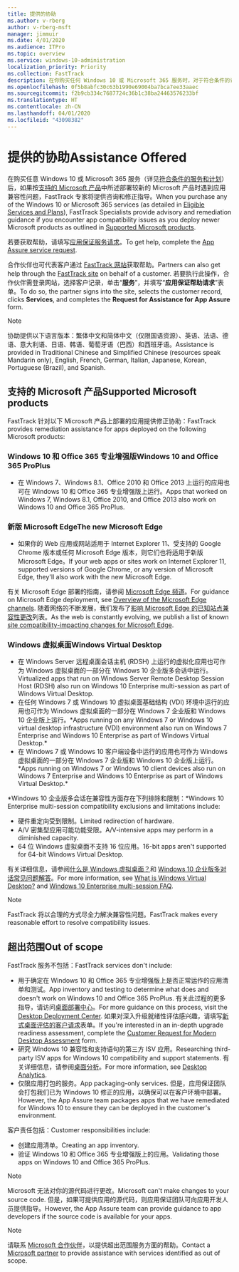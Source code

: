 ```yaml
---
title: 提供的协助
ms.author: v-rberg
author: v-rberg-msft
manager: jimmuir
ms.date: 4/01/2020
ms.audience: ITPro
ms.topic: overview
ms.service: windows-10-administration
localization_priority: Priority
ms.collection: FastTrack
description: 在你购买任何 Windows 10 或 Microsoft 365 服务时，对于符合条件的订阅，FastTrack 专家将免费提供咨询和修正指南来支持客户部署到 Windows 10 和 Office 365 专业增强版并保持最新状态。
ms.openlocfilehash: 0f5b8abfc30c63b1990e69004ba7bca7ee33aaec
ms.sourcegitcommit: f2b9cb334c7687724c36b1c38ba24463576233bf
ms.translationtype: HT
ms.contentlocale: zh-CN
ms.lasthandoff: 04/01/2020
ms.locfileid: "43098382"
---
```

# <a name="assistance-offered"></a><span data-ttu-id="f0080-103">提供的协助</span><span class="sxs-lookup"><span data-stu-id="f0080-103">Assistance Offered</span></span>  

<span data-ttu-id="f0080-104">在购买任意 Windows 10 或 Microsoft 365 服务（详见[符合条件的服务和计划](M365-eligible-services-and-plans.md)）后，如果按[支持的 Microsoft 产品](#supported-microsoft-products)中所述部署较新的 Microsoft 产品时遇到应用兼容性问题，FastTrack 专家将提供咨询和修正指导。</span><span class="sxs-lookup"><span data-stu-id="f0080-104">When you purchase any of the Windows 10 or Microsoft 365 services (as detailed in [Eligible Services and Plans](M365-eligible-services-and-plans.md)), FastTrack Specialists provide advisory and remediation guidance if you encounter app compatibility issues as you deploy newer Microsoft products as outlined in [Supported Microsoft products](#supported-microsoft-products).</span></span>

<span data-ttu-id="f0080-105">若要获取帮助，请填写[应用保证服务请求](https://go.microsoft.com/fwlink/?linkid=2022721)。</span><span class="sxs-lookup"><span data-stu-id="f0080-105">To get help, complete the [App Assure service request](https://go.microsoft.com/fwlink/?linkid=2022721).</span></span>

<span data-ttu-id="f0080-106">合作伙伴也可代表客户通过 [FastTrack 网站](https://go.microsoft.com/fwlink/?linkid=780698)获取帮助。</span><span class="sxs-lookup"><span data-stu-id="f0080-106">Partners can also get help through the [FastTrack site](https://go.microsoft.com/fwlink/?linkid=780698) on behalf of a customer.</span></span> <span data-ttu-id="f0080-107">若要执行此操作，合作伙伴需登录网站，选择客户记录，单击“**服务**”，并填写“**应用保证帮助请求**”表单。</span><span class="sxs-lookup"><span data-stu-id="f0080-107">To do so, the partner signs into the site, selects the customer record, clicks **Services**, and completes the **Request for Assistance for App Assure** form.</span></span>

> [!NOTE]
> <span data-ttu-id="f0080-108">协助提供以下语言版本：繁体中文和简体中文（仅限国语资源）、英语、法语、德语、意大利语、日语、韩语、葡萄牙语（巴西）和西班牙语。</span><span class="sxs-lookup"><span data-stu-id="f0080-108">Assistance is provided in Traditional Chinese and Simplified Chinese (resources speak Mandarin only), English, French, German, Italian, Japanese, Korean, Portuguese (Brazil), and Spanish.</span></span> 

## <a name="supported-microsoft-products"></a><span data-ttu-id="f0080-109">支持的 Microsoft 产品</span><span class="sxs-lookup"><span data-stu-id="f0080-109">Supported Microsoft products</span></span>

<span data-ttu-id="f0080-110">FastTrack 针对以下 Microsoft 产品上部署的应用提供修正协助：</span><span class="sxs-lookup"><span data-stu-id="f0080-110">FastTrack provides remediation assistance for apps deployed on the following Microsoft products:</span></span>

### <a name="windows-10-and-office-365-proplus"></a><span data-ttu-id="f0080-111">Windows 10 和 Office 365 专业增强版</span><span class="sxs-lookup"><span data-stu-id="f0080-111">Windows 10 and Office 365 ProPlus</span></span>

- <span data-ttu-id="f0080-112">在 Windows 7、Windows 8.1、Office 2010 和 Office 2013 上运行的应用也可在 Windows 10 和 Office 365 专业增强版上运行。</span><span class="sxs-lookup"><span data-stu-id="f0080-112">Apps that worked on Windows 7, Windows 8.1, Office 2010, and Office 2013 also work on Windows 10 and Office 365 ProPlus.</span></span>

### <a name="the-new-microsoft-edge"></a><span data-ttu-id="f0080-113">新版 Microsoft Edge</span><span class="sxs-lookup"><span data-stu-id="f0080-113">The new Microsoft Edge</span></span>

- <span data-ttu-id="f0080-114">如果你的 Web 应用或网站适用于 Internet Explorer 11、受支持的 Google Chrome 版本或任何 Microsoft Edge 版本，则它们也将适用于新版 Microsoft Edge。</span><span class="sxs-lookup"><span data-stu-id="f0080-114">If your web apps or sites work on Internet Explorer 11, supported versions of Google Chrome, or any version of Microsoft Edge, they'll also work with the new Microsoft Edge.</span></span>

<span data-ttu-id="f0080-115">有关 Microsoft Edge 部署的指南，请参阅 [Microsoft Edge 频道](https://docs.microsoft.com/DeployEdge/microsoft-edge-channels)。</span><span class="sxs-lookup"><span data-stu-id="f0080-115">For guidance on Microsoft Edge deployment, see [Overview of the Microsoft Edge channels](https://docs.microsoft.com/DeployEdge/microsoft-edge-channels).</span></span> <span data-ttu-id="f0080-116">随着网络的不断发展，我们发布了[影响 Microsoft Edge 的已知站点兼容性更改](https://docs.microsoft.com/microsoft-edge/web-platform/site-impacting-changes)列表。</span><span class="sxs-lookup"><span data-stu-id="f0080-116">As the web is constantly evolving, we publish a list of known [site compatibility-impacting changes for Microsoft Edge](https://docs.microsoft.com/microsoft-edge/web-platform/site-impacting-changes).</span></span>

### <a name="windows-virtual-desktop"></a><span data-ttu-id="f0080-117">Windows 虚拟桌面</span><span class="sxs-lookup"><span data-stu-id="f0080-117">Windows Virtual Desktop</span></span>

- <span data-ttu-id="f0080-118">在 Windows Server 远程桌面会话主机 (RDSH) 上运行的虚拟化应用也可作为 Windows 虚拟桌面的一部分在 Windows 10 企业版多会话中运行。</span><span class="sxs-lookup"><span data-stu-id="f0080-118">Virtualized apps that run on Windows Server Remote Desktop Session Host (RDSH) also run on Windows 10 Enterprise multi-session as part of Windows Virtual Desktop.</span></span>
- <span data-ttu-id="f0080-119">在任何 Windows 7 或 Windows 10 虚拟桌面基础结构 (VDI) 环境中运行的应用也可作为 Windows 虚拟桌面的一部分在 Windows 7 企业版和 Windows 10 企业版上运行。\*</span><span class="sxs-lookup"><span data-stu-id="f0080-119">Apps running on any Windows 7 or Windows 10 virtual desktop infrastructure (VDI) environment also run on Windows 7 Enterprise and Windows 10 Enterprise as part of Windows Virtual Desktop.\*</span></span>
- <span data-ttu-id="f0080-120">在 Windows 7 或 Windows 10 客户端设备中运行的应用也可作为 Windows 虚拟桌面的一部分在 Windows 7 企业版和 Windows 10 企业版上运行。\*</span><span class="sxs-lookup"><span data-stu-id="f0080-120">Apps running on Windows 7 or Windows 10 client devices also run on Windows 7 Enterprise and Windows 10 Enterprise as part of Windows Virtual Desktop.\*</span></span>

<span data-ttu-id="f0080-121">\*Windows 10 企业版多会话在兼容性方面存在下列排除和限制：</span><span class="sxs-lookup"><span data-stu-id="f0080-121">\*Windows 10 Enterprise multi-session compatibility exclusions and limitations include:</span></span>
- <span data-ttu-id="f0080-122">硬件重定向受到限制。</span><span class="sxs-lookup"><span data-stu-id="f0080-122">Limited redirection of hardware.</span></span>
- <span data-ttu-id="f0080-123">A/V 密集型应用可能功能受限。</span><span class="sxs-lookup"><span data-stu-id="f0080-123">A/V-intensive apps may perform in a diminished capacity.</span></span>
- <span data-ttu-id="f0080-124">64 位 Windows 虚拟桌面不支持 16 位应用。</span><span class="sxs-lookup"><span data-stu-id="f0080-124">16-bit apps aren't supported for 64-bit Windows Virtual Desktop.</span></span>

<span data-ttu-id="f0080-125">有关详细信息，请参阅[什么是 Windows 虚拟桌面？](https://docs.microsoft.com/azure/virtual-desktop/overview)和 [Windows 10 企业版多对话常见问题解答](https://docs.microsoft.com/azure/virtual-desktop/windows-10-multisession-faq)。</span><span class="sxs-lookup"><span data-stu-id="f0080-125">For more information, see [What is Windows Virtual Desktop?](https://docs.microsoft.com/azure/virtual-desktop/overview) and [Windows 10 Enterprise multi-session FAQ](https://docs.microsoft.com/azure/virtual-desktop/windows-10-multisession-faq).</span></span>

> [!NOTE]
> <span data-ttu-id="f0080-126">FastTrack 将以合理的方式尽全力解决兼容性问题。</span><span class="sxs-lookup"><span data-stu-id="f0080-126">FastTrack makes every reasonable effort to resolve compatibility issues.</span></span> 

## <a name="out-of-scope"></a><span data-ttu-id="f0080-127">超出范围</span><span class="sxs-lookup"><span data-stu-id="f0080-127">Out of scope</span></span>

<span data-ttu-id="f0080-128">FastTrack 服务不包括：</span><span class="sxs-lookup"><span data-stu-id="f0080-128">FastTrack services don't include:</span></span>
- <span data-ttu-id="f0080-129">用于确定在 Windows 10 和 Office 365 专业增强版上是否正常运作的应用清单和测试。</span><span class="sxs-lookup"><span data-stu-id="f0080-129">App inventory and testing to determine what does and doesn't work on Windows 10 and Office 365 ProPlus.</span></span> <span data-ttu-id="f0080-130">有关此过程的更多指导，请访问[桌面部署中心](https://go.microsoft.com/fwlink/?linkid=2080140)。</span><span class="sxs-lookup"><span data-stu-id="f0080-130">For more guidance on this process, visit the [Desktop Deployment Center](https://go.microsoft.com/fwlink/?linkid=2080140).</span></span> <span data-ttu-id="f0080-131">如果对深入升级就绪性评估感兴趣，请填写[新式桌面评估的客户请求](https://go.microsoft.com/fwlink/?linkid=2053818)表单。</span><span class="sxs-lookup"><span data-stu-id="f0080-131">If you're interested in an in-depth upgrade readiness assessment, complete the [Customer Request for Modern Desktop Assessment](https://go.microsoft.com/fwlink/?linkid=2053818) form.</span></span>
- <span data-ttu-id="f0080-132">研究 Windows 10 兼容性和支持语句的第三方 ISV 应用。</span><span class="sxs-lookup"><span data-stu-id="f0080-132">Researching third-party ISV apps for Windows 10 compatibility and support statements.</span></span> <span data-ttu-id="f0080-133">有关详细信息，请参阅[桌面分析](https://docs.microsoft.com/sccm/desktop-analytics/overview)。</span><span class="sxs-lookup"><span data-stu-id="f0080-133">For more information, see [Desktop Analytics](https://docs.microsoft.com/sccm/desktop-analytics/overview).</span></span>
- <span data-ttu-id="f0080-134">仅限应用打包的服务。</span><span class="sxs-lookup"><span data-stu-id="f0080-134">App packaging-only services.</span></span> <span data-ttu-id="f0080-135">但是，应用保证团队会打包我们已为 Windows 10 修正的应用，以确保可以在客户环境中部署。</span><span class="sxs-lookup"><span data-stu-id="f0080-135">However, the App Assure team packages apps that we have remediated for Windows 10 to ensure they can be deployed in the customer's environment.</span></span>

<span data-ttu-id="f0080-136">客户责任包括：</span><span class="sxs-lookup"><span data-stu-id="f0080-136">Customer responsibilities include:</span></span>
- <span data-ttu-id="f0080-137">创建应用清单。</span><span class="sxs-lookup"><span data-stu-id="f0080-137">Creating an app inventory.</span></span>
- <span data-ttu-id="f0080-138">验证 Windows 10 和 Office 365 专业增强版上的应用。</span><span class="sxs-lookup"><span data-stu-id="f0080-138">Validating those apps on Windows 10 and Office 365 ProPlus.</span></span>

> [!NOTE]
> <span data-ttu-id="f0080-139">Microsoft 无法对你的源代码进行更改。</span><span class="sxs-lookup"><span data-stu-id="f0080-139">Microsoft can't make changes to your source code.</span></span> <span data-ttu-id="f0080-140">但是，如果可提供应用的源代码，则应用保证团队可向应用开发人员提供指导。</span><span class="sxs-lookup"><span data-stu-id="f0080-140">However, the App Assure team can provide guidance to app developers if the source code is available for your apps.</span></span>

> [!NOTE]
> <span data-ttu-id="f0080-141">请联系 [Microsoft 合作伙伴](https://go.microsoft.com/fwlink/?linkid=2080150)，以提供超出范围服务方面的帮助。</span><span class="sxs-lookup"><span data-stu-id="f0080-141">Contact a [Microsoft partner](https://go.microsoft.com/fwlink/?linkid=2080150) to provide assistance with services identified as out of scope.</span></span>


